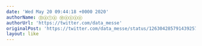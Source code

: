 ```yaml
---
date: 'Wed May 20 09:44:18 +0000 2020'
authorName: Ⓓⓐⓣⓐ Ⓜⓔⓢⓢⓔ
authorUrl: 'https://twitter.com/data_messe'
originalPost: 'https://twitter.com/data_messe/status/1263042857914392578'
layout: like
---
```

